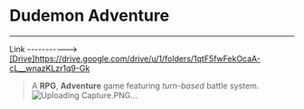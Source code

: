# Dudemon Adventure

---
Link -----------> [[Drive]](https://drive.google.com/drive/u/1/folders/1qtF5fwFekOcaA-cL__wnazKLzr1q9-Gk)https://drive.google.com/drive/u/1/folders/1qtF5fwFekOcaA-cL__wnazKLzr1q9-Gk
> A **RPG**, **Adventure** game featuring _turn-based_ battle system.
![Uploading Capture.PNG…]()
